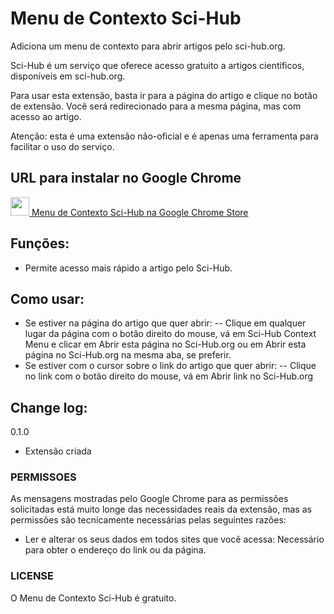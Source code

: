 # Menu de Contexto Sci-Hub
Adiciona um menu de contexto para abrir artigos pelo sci-hub.org.

Sci-Hub é um serviço que oferece acesso gratuito a artigos científicos, disponíveis em sci-hub.org.

Para usar esta extensão, basta ir para a página do artigo e clique no botão de extensão. Você será redirecionado para a mesma página, mas com acesso ao artigo.

Atenção: esta é uma extensão não-oficial e é apenas uma ferramenta para facilitar o uso do serviço.

## URL para instalar no Google Chrome
[<img src="http://www.google.com/intl/pt-BR/chrome/assets/consumer/images/delorean/122010_webstore.jpg" height=30px />  Menu de Contexto Sci-Hub na Google Chrome Store](URL_CHROME_STORE)

## Funções:
- Permite acesso mais rápido a artigo pelo Sci-Hub.

## Como usar:
- Se estiver na página do artigo que quer abrir:
-- Clique em qualquer lugar da página com o botão direito do mouse, vá em Sci-Hub Context Menu e clicar em Abrir esta página no Sci-Hub.org ou em Abrir esta página no Sci-Hub.org na mesma aba, se preferir.
- Se estiver com o cursor sobre o link do artigo que quer abrir:
-- Clique no link com o botão direito do mouse, vá em Abrir link no Sci-Hub.org

## Change log:
0.1.0
- Extensão criada

### PERMISSOES
As mensagens mostradas pelo Google Chrome para as permissões solicitadas está muito longe das necessidades reais da extensão, mas as permissões são tecnicamente necessárias pelas seguintes razões:

- Ler e alterar os seus dados em todos sites que você acessa: Necessário para obter o endereço do link ou da página.

### LICENSE
O Menu de Contexto Sci-Hub é gratuito.
